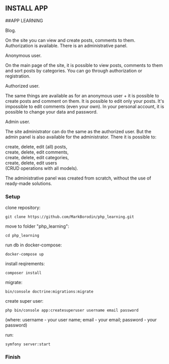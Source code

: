 ## INSTALL APP

##APP LEARNING

Blog.  

On the site you can view and create posts, comments to them. Authorization is available. There is an administrative panel.  

Anonymous user.  

On the main page of the site, it is possible to view posts, comments to them and sort posts by categories. 
You can go through authorization or registration.

Authorized user.  

The same things are available as for an anonymous user + it is possible to  create posts and comment on them.
It is possible to edit only your posts. It's impossible to edit comments (even your own). 
In your personal account, it is possible to change your data and password.

Admin user.   

The site administrator can do the same as the authorized user. But the admin panel is also available for the administrator.
There it is possible to:  

create, delete, edit (all) posts,  
create, delete, edit comments,  
create, delete, edit categories,  
create, delete, edit users  
(CRUD operations with all models).

The administrative panel was created from scratch, without the use of ready-made solutions.

### Setup

clone repository:
```
git clone https://github.com/MarkBorodin/php_learning.git
```
move to folder "php_learning":
```
cd php_learning
```

run db in docker-compose:
```
docker-compose up
```

install reqirements:
```
composer install
```

migrate:
```
bin/console doctrine:migrations:migrate
```

create super user:
```
php bin/console app:createsuperuser username email password
```
(where:
username - your user name;
email - your email;
password - your password)

run:
```
symfony server:start
```

### Finish
